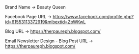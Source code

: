 Brand Name -> Beauty Queen


Facebook Page URL -> https://www.facebook.com/profile.php?id=61553113372919&mibextid=ZbWKwL

Blog URL -> https://therpaureph.blogspot.com/


Email Newsletter Design - Blog Post URL -> https://therpaureph.blogspot.com/
